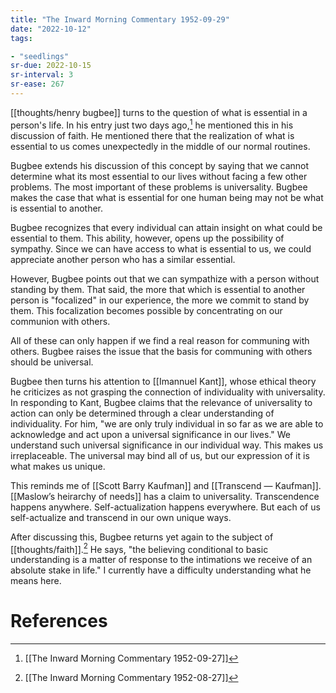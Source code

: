 ```yaml
---
title: "The Inward Morning Commentary 1952-09-29"
date: "2022-10-12"
tags:

- "seedlings"
sr-due: 2022-10-15
sr-interval: 3
sr-ease: 267
---
```


[[thoughts/henry bugbee]] turns to the question of what is essential in a person's life. In his entry just two days ago,[^1] he mentioned this in his discussion of faith. He mentioned there that the realization of what is essential to us comes unexpectedly in the middle of our normal routines.

Bugbee extends his discussion of this concept by saying that we cannot determine what its most essential to our lives without facing a few other problems. The most important of these problems is universality. Bugbee makes the case that what is essential for one human being may not be what is essential to another.

Bugbee recognizes that every individual can attain insight on what could be essential to them. This ability, however, opens up the possibility of sympathy. Since we can have access to what is essential to us, we could appreciate another person who has a similar essential.

However, Bugbee points out that we can sympathize with a person without standing by them. That said, the more that which is essential to another person is "focalized" in our experience, the more we commit to stand by them. This focalization becomes possible by concentrating on our communion with others.

All of these can only happen if we find a real reason for communing with others. Bugbee raises the issue that the basis for communing with others should be universal.

Bugbee then turns his attention to [[Imannuel Kant]], whose ethical theory he criticizes as not grasping the connection of individuality with universality. In responding to Kant, Bugbee claims that the relevance of universality to action can only be determined through a clear understanding of individuality. For him, "we are only truly individual in so far as we are able to acknowledge and act upon a universal significance in our lives." We understand such universal significance in our individual way. This makes us irreplaceable. The universal may bind all of us, but our expression of it is what makes us unique.

This reminds me of [[Scott Barry Kaufman]] and [[Transcend — Kaufman]]. [[Maslow’s heirarchy of needs]] has a claim to universality. Transcendence happens anywhere. Self-actualization happens everywhere. But each of us self-actualize and transcend in our own unique ways.

After discussing this, Bugbee returns yet again to the subject of [[thoughts/faith]].[^2] He says, "the believing conditional to basic understanding is a matter of response to the intimations we receive of an absolute stake in life." I currently have a difficulty understanding what he means here.

# References

[^1]: [[The Inward Morning Commentary 1952-09-27]]
[^2]: [[The Inward Morning Commentary 1952-08-27]]